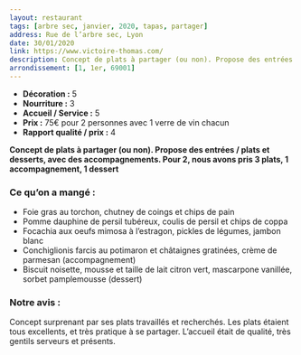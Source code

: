 ```yaml
---
layout: restaurant
tags: [arbre sec, janvier, 2020, tapas, partager]
address: Rue de l’arbre sec, Lyon
date: 30/01/2020
link: https://www.victoire-thomas.com/
description: Concept de plats à partager (ou non). Propose des entrées / plats et desserts, avec des accompagnements.
arrondissement: [1, 1er, 69001]
---
```


* **Décoration :**  5
* **Nourriture :** 3
* **Accueil / Service :** 5
* **Prix :** 75€ pour 2 personnes avec 1 verre de vin chacun
* **Rapport qualité / prix :** 4

**Concept de plats à partager (ou non). Propose des entrées / plats et desserts, avec des accompagnements.
Pour 2, nous avons pris 3 plats, 1 accompagnement, 1 dessert**

### Ce qu’on a mangé : 
  * Foie gras au torchon, chutney de coings et chips de pain
  * Pomme dauphine de persil tubéreux, coulis de persil et chips de coppa
  * Focachia aux oeufs mimosa à l’estragon, pickles de légumes, jambon blanc
  * Conchiglionis farcis au potimaron et châtaignes gratinées, crème de parmesan (accompagnement)
  * Biscuit noisette, mousse et taille de lait citron vert, mascarpone vanillée, sorbet pamplemousse (dessert)

### Notre avis :
Concept surprenant par ses plats travaillés et recherchés. Les plats étaient tous excellents, et très pratique à se partager.
L’accueil était de qualité, très gentils serveurs et présents.
